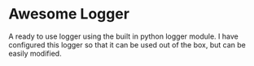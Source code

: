 # Awesome Logger

A ready to use logger using the built in python logger module. I have configured this logger so that it can be used out of the box, but can be easily modified.
